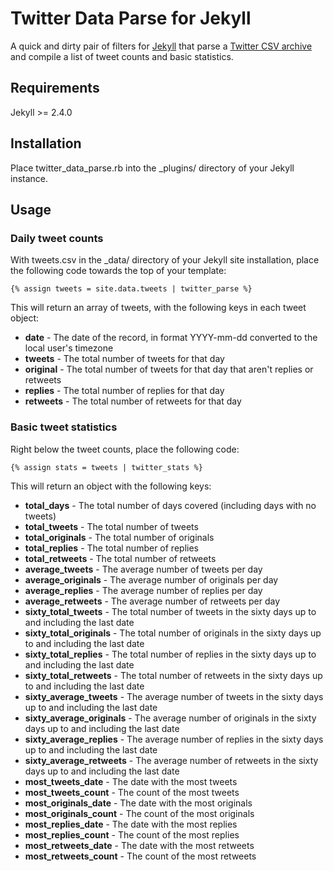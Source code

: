 # Twitter Data Parse for Jekyll

A quick and dirty pair of filters for [Jekyll](http://jekyllrb.com/) that parse a [Twitter CSV archive](https://support.twitter.com/articles/20170160-downloading-your-twitter-archive) and compile a list of tweet counts and basic statistics.

## Requirements
Jekyll >= 2.4.0

## Installation
Place twitter_data_parse.rb into the _plugins/ directory of your Jekyll instance.

## Usage
### Daily tweet counts
With tweets.csv in the _data/ directory of your Jekyll site installation, place the following code towards the top of your template:

    {% assign tweets = site.data.tweets | twitter_parse %}
    
This will return an array of tweets, with the following keys in each tweet object:

- **date** - The date of the record, in format YYYY-mm-dd converted to the local user's timezone
- **tweets** - The total number of tweets for that day
- **original** - The total number of tweets for that day that aren't replies or retweets
- **replies** - The total number of replies for that day
- **retweets** - The total number of retweets for that day

### Basic tweet statistics
Right below the tweet counts, place the following code:

    {% assign stats = tweets | twitter_stats %}

This will return an object with the following keys:

- **total_days** - The total number of days covered (including days with no tweets)
- **total_tweets** - The total number of tweets
- **total_originals** - The total number of originals
- **total_replies** - The total number of replies
- **total_retweets** - The total number of retweets
- **average_tweets** - The average number of tweets per day
- **average_originals** - The average number of originals per day
- **average_replies** - The average number of replies per day
- **average_retweets** - The average number of retweets per day
- **sixty_total_tweets** - The total number of tweets in the sixty days up to and including the last date
- **sixty_total_originals** - The total number of originals in the sixty days up to and including the last date
- **sixty_total_replies** - The total number of replies in the sixty days up to and including the last date
- **sixty_total_retweets** - The total number of retweets in the sixty days up to and including the last date
- **sixty_average_tweets** - The average number of tweets in the sixty days up to and including the last date
- **sixty_average_originals** - The average number of originals in the sixty days up to and including the last date
- **sixty_average_replies** - The average number of replies in the sixty days up to and including the last date
- **sixty_average_retweets** - The average number of retweets in the sixty days up to and including the last date
- **most_tweets_date** - The date with the most tweets
- **most_tweets_count** - The count of the most tweets
- **most_originals_date** - The date with the most originals
- **most_originals_count** - The count of the most originals
- **most_replies_date** - The date with the most replies
- **most_replies_count** - The count of the most replies
- **most_retweets_date** - The date with the most retweets
- **most_retweets_count** - The count of the most retweets
